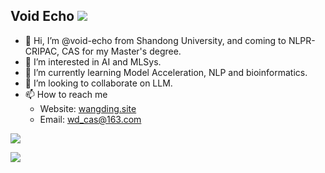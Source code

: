 ## Void Echo ![](https://komarev.com/ghpvc/?username=void-echo)

- 👋 Hi, I’m @void-echo from Shandong University, and coming to NLPR-CRIPAC, CAS for my Master's degree.
- 👀 I’m interested in AI and MLSys.
- 🌱 I’m currently learning Model Acceleration, NLP and bioinformatics.
- 💞️ I’m looking to collaborate on LLM.
- 📫 How to reach me 
  - Website: [wangding.site](https://wangding.site)
  - Email: wd_cas@163.com

![](https://github-readme-stats.vercel.app/api?username=void-echo&count_private=true&show_icons=true&theme=transparent)

[![](https://github-readme-stats.vercel.app/api/top-langs/?username=void-echo&layout=compact&hide=javascript,html,css,scss,typescript,xml)](https://github.com/anuraghazra/github-readme-stats)



